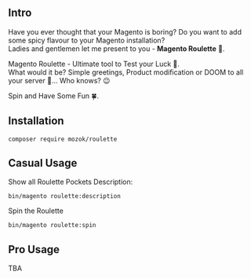 ## Intro

Have you ever thought that your Magento is boring?
Do you want to add some spicy flavour to your Magento installation? <br>
Ladies and gentlemen let me present to you - **Magento Roulette** 🎰.

Magento Roulette - Ultimate tool to Test your Luck 🎱. <br>
What would it be? Simple greetings, Product modification or DOOM to all your server 🤞... Who knows? 😉

Spin and Have Some Fun 🍀.

## Installation

`composer require mozok/roulette`

## Casual Usage

Show all Roulette Pockets Description:

`bin/magento roulette:description`

Spin the Roulette

`bin/magento roulette:spin`

## Pro Usage
TBA
